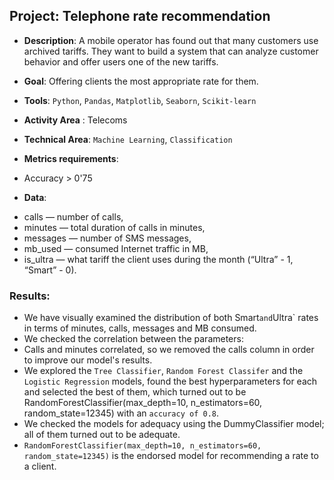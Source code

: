 ## Project: Telephone rate recommendation
* **Description**: A mobile operator has found out that many customers use archived tariffs. They want to build a system that can analyze customer behavior and offer users one of the new tariffs.
* **Goal**: Offering clients the most appropriate rate for them.
* **Tools**: `Python`,  `Pandas`, `Matplotlib`, `Seaborn`, `Scikit-learn`
* **Activity Area** : Telecoms
* **Technical Area**: `Machine Learning`, `Classification`

* **Metrics requirements**:
* Accuracy > 0'75
*  **Data**:
  - calls — number of calls,
  - minutes — total duration of calls in minutes,
  - messages — number of SMS messages,
  - mb_used — consumed Internet traffic in MB,
  - is_ultra — what tariff the client uses during the month (“Ultra” - 1, “Smart” - 0).
  
### Results:

- We have visually examined the distribution of both  Smart` and `Ultra` rates in terms of minutes, calls, messages and MB consumed.
- We checked the correlation between the parameters:
- Calls and minutes correlated, so we removed the calls column in order to improve our model's results.
- We explored the `Tree Classifier`, `Random Forest Classifer` and the `Logistic Regression` models, found the best hyperparameters for each and selected the best of them, which turned out to be RandomForestClassifier(max_depth=10, n_estimators=60, random_state=12345) with an `accuracy of 0.8`.
- We checked the models for adequacy using the DummyClassifier model; all of them turned out to be adequate.
- `RandomForestClassifier(max_depth=10, n_estimators=60, random_state=12345)` is the endorsed model for recommending a rate to a client.
